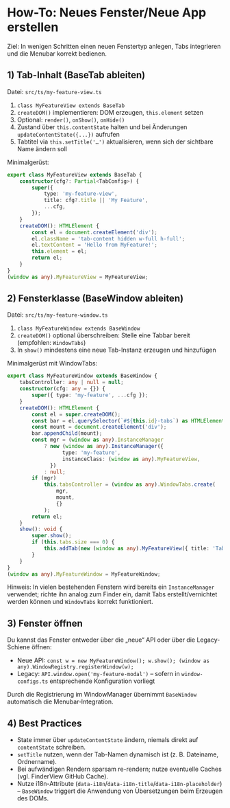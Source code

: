 # How-To: Neues Fenster/Neue App erstellen

Ziel: In wenigen Schritten einen neuen Fenstertyp anlegen, Tabs integrieren und die Menubar korrekt bedienen.

## 1) Tab-Inhalt (BaseTab ableiten)

Datei: `src/ts/my-feature-view.ts`

1. `class MyFeatureView extends BaseTab`
2. `createDOM()` implementieren: DOM erzeugen, `this.element` setzen
3. Optional: `render()`, `onShow()`, `onHide()`
4. Zustand über `this.contentState` halten und bei Änderungen `updateContentState({...})` aufrufen
5. Tabtitel via `this.setTitle('…')` aktualisieren, wenn sich der sichtbare Name ändern soll

Minimalgerüst:

```ts
export class MyFeatureView extends BaseTab {
    constructor(cfg?: Partial<TabConfig>) {
        super({
            type: 'my-feature-view',
            title: cfg?.title || 'My Feature',
            ...cfg,
        });
    }
    createDOM(): HTMLElement {
        const el = document.createElement('div');
        el.className = 'tab-content hidden w-full h-full';
        el.textContent = 'Hello from MyFeature!';
        this.element = el;
        return el;
    }
}
(window as any).MyFeatureView = MyFeatureView;
```

## 2) Fensterklasse (BaseWindow ableiten)

Datei: `src/ts/my-feature-window.ts`

1. `class MyFeatureWindow extends BaseWindow`
2. `createDOM()` optional überschreiben: Stelle eine Tabbar bereit (empfohlen: `WindowTabs`)
3. In `show()` mindestens eine neue Tab-Instanz erzeugen und hinzufügen

Minimalgerüst mit WindowTabs:

```ts
export class MyFeatureWindow extends BaseWindow {
    tabsController: any | null = null;
    constructor(cfg: any = {}) {
        super({ type: 'my-feature', ...cfg });
    }
    createDOM(): HTMLElement {
        const el = super.createDOM();
        const bar = el.querySelector(`#${this.id}-tabs`) as HTMLElement;
        const mount = document.createElement('div');
        bar.appendChild(mount);
        const mgr = (window as any).InstanceManager
            ? new (window as any).InstanceManager({
                  type: 'my-feature',
                  instanceClass: (window as any).MyFeatureView,
              })
            : null;
        if (mgr)
            this.tabsController = (window as any).WindowTabs.create(
                mgr,
                mount,
                {}
            );
        return el;
    }
    show(): void {
        super.show();
        if (this.tabs.size === 0) {
            this.addTab(new (window as any).MyFeatureView({ title: 'Tab 1' }));
        }
    }
}
(window as any).MyFeatureWindow = MyFeatureWindow;
```

Hinweis: In vielen bestehenden Fenstern wird bereits ein `InstanceManager` verwendet; richte ihn analog zum Finder ein, damit Tabs erstellt/vernichtet werden können und `WindowTabs` korrekt funktioniert.

## 3) Fenster öffnen

Du kannst das Fenster entweder über die „neue“ API oder über die Legacy-Schiene öffnen:

- Neue API: `const w = new MyFeatureWindow(); w.show(); (window as any).WindowRegistry.registerWindow(w);`
- Legacy: `API.window.open('my-feature-modal')` – sofern in `window-configs.ts` entsprechende Konfiguration vorliegt

Durch die Registrierung im WindowManager übernimmt `BaseWindow` automatisch die Menubar‑Integration.

## 4) Best Practices

- State immer über `updateContentState` ändern, niemals direkt auf `contentState` schreiben.
- `setTitle` nutzen, wenn der Tab-Namen dynamisch ist (z. B. Dateiname, Ordnername).
- Bei aufwändigen Rendern sparsam re-rendern; nutze eventuelle Caches (vgl. FinderView GitHub Cache).
- Nutze i18n-Attribute (`data-i18n`/`data-i18n-title`/`data-i18n-placeholder`) – `BaseWindow` triggert die Anwendung von Übersetzungen beim Erzeugen des DOMs.
